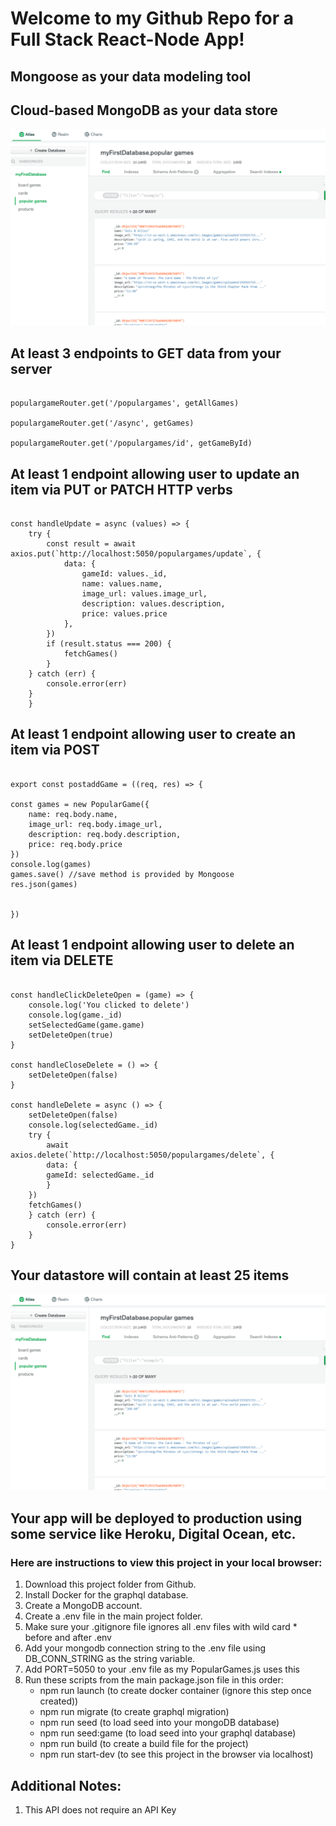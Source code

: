 # Welcome to my Github Repo for a Full Stack React-Node App!

## Mongoose as your data modeling tool


## Cloud-based MongoDB as your data store

![MongoDB datastore](images/mongodbpopulargames.PNG)


## At least 3 endpoints to GET data from your server

```

populargameRouter.get('/populargames', getAllGames)

populargameRouter.get('/async', getGames)

populargameRouter.get('/populargames/id', getGameById)

```


## At least 1 endpoint allowing user to update an item via PUT or PATCH HTTP verbs

```
  
const handleUpdate = async (values) => {
    try {
        const result = await axios.put(`http://localhost:5050/populargames/update`, {
            data: {
                gameId: values._id,
                name: values.name, 
                image_url: values.image_url, 
                description: values.description, 
                price: values.price
            },
        })
        if (result.status === 200) {
            fetchGames()
        }
    } catch (err) {
        console.error(err)
    }
    }

```


## At least 1 endpoint allowing user to create an item via POST

```

export const postaddGame = ((req, res) => {

const games = new PopularGame({
    name: req.body.name, 
    image_url: req.body.image_url, 
    description: req.body.description, 
    price: req.body.price 
})
console.log(games)
games.save() //save method is provided by Mongoose
res.json(games)


})

```


## At least 1 endpoint allowing user to delete an item via DELETE

```

const handleClickDeleteOpen = (game) => {
    console.log('You clicked to delete')
    console.log(game._id)
    setSelectedGame(game.game)
    setDeleteOpen(true)
}

const handleCloseDelete = () => {
    setDeleteOpen(false)
}

const handleDelete = async () => {
    setDeleteOpen(false)
    console.log(selectedGame._id)
    try {
        await axios.delete(`http://localhost:5050/populargames/delete`, { 
        data: {   
        gameId: selectedGame._id
        }
    })
    fetchGames()
    } catch (err) {
        console.error(err)
    }
}

```


## Your datastore will contain at least 25 items

![Datastore](images/mongodbpopulargames.PNG)


## Your app will be deployed to production using some service like Heroku, Digital Ocean, etc.

### Here are instructions to view this project in your local browser:

1. Download this project folder from Github. 
2. Install Docker for the graphql database. 
3. Create a MongoDB account. 
4. Create a .env file in the main project folder. 
5. Make sure your .gitignore file ignores all .env files with wild card * before and after .env
5. Add your mongodb connection string to the .env file using DB_CONN_STRING as the string variable.
6. Add PORT=5050 to your .env file as my PopularGames.js uses this
7. Run these scripts from the main package.json file in this order: 
    * npm run launch (to create docker container (ignore this step once created))
    * npm run migrate (to create graphql migration) 
    * npm run seed (to load seed into your mongoDB database)
    * npm run seed:game (to load seed into your graphql database)
    * npm run build (to create a build file for the project)
    * npm run start-dev (to see this project in the browser via localhost)


## Additional Notes: 
1. This API does not require an API Key 

